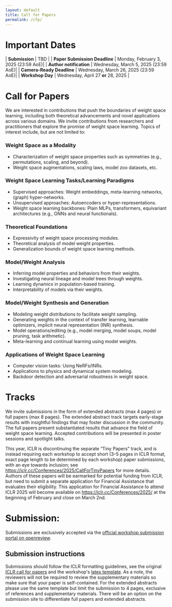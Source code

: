 ```yaml
---
layout: default
title: Call for Papers
permalink: /cfp/
---
```


# Important Dates

| **Submission**          | TBD |
| **Paper Submission Deadline**            | Monday, February 3, 2025 (23:59 AoE)|
| **Author notification** | Wednesday, March 5, 2025 (23:59 AoE)|
| **Camera-Ready Deadline** | Wednesday, March 26, 2025 (23:59 AoE)|
| **Workshop Day** | Wednesday, April 27 **or** 28, 2025 |

# Call for Papers

We are interested in contributions that push the boundaries of weight space learning, including both theoretical advancements and novel applications across various domains. We invite contributions from researchers and practitioners that explore the promise of weight space learning. Topics of interest include, but are not limited to:

### Weight Space as a Modality

- Characterization of weight space properties such as symmetries (e.g., permutations, scaling, and beyond).
- Weight space augmentations, scaling laws, model zoo datasets, etc.

### Weight Space Learning Tasks/Learning Paradigms

- Supervised approaches: Weight embeddings, meta-learning networks, (graph) hyper-networks.
- Unsupervised approaches: Autoencoders or hyper-representations.
- Weight space learning backbones: Plain MLPs, transformers, equivariant architectures (e.g., GNNs and neural functionals).

### Theoretical Foundations

- Expressivity of weight space processing modules.
- Theoretical analysis of model weight properties.
- Generalization bounds of weight space learning methods.

### Model/Weight Analysis

- Inferring model properties and behaviors from their weights.
- Investigating neural lineage and model trees through weights.
- Learning dynamics in population-based training.
- Interpretability of models via their weights.

### Model/Weight Synthesis and Generation

- Modeling weight distributions to facilitate weight sampling.
- Generating weights in the context of transfer learning, learnable optimizers, implicit neural representation (INR) synthesis.
- Model operations/editing (e.g., model merging, model soups, model pruning, task arithmetic).
- Meta-learning and continual learning using model weights.

### Applications of Weight Space Learning

- Computer vision tasks: Using NeRFs/INRs.
- Applications to physics and dynamical system modeling.
- Backdoor detection and adversarial robustness in weight space.

# Tracks

We invite submissions in the form of extended abstracts (max 4 pages) or full papers (max 8 pages). The extended abstract track targets early-stage results with insightful findings that may foster discussion in the community. 
The full papers present substantiated results that advance the field of weight space learning.
Accepted contributions will be presented in poster sessions and spotlight talks. 

This year, ICLR is discontinuing the separate “Tiny Papers” track, and is instead requiring each workshop to accept short (3–5 pages in ICLR format, exact page length to be determined by each workshop) paper submissions, with an eye towards inclusion; see ​​https://iclr.cc/Conferences/2025/CallForTinyPapers for more details. Authors of these papers will be earmarked for potential funding from ICLR, but need to submit a separate application for Financial Assistance that evaluates their eligibility. This application for Financial Assistance to attend ICLR 2025 will become available on https://iclr.cc/Conferences/2025/ at the beginning of February and close on March 2nd.

# Submission:
Submissions are exclusively accepted via the [official workshop submission portal on openreview](https://openreview.net/group?id=ICLR.cc/2025/Workshop/WSL). 


## Submission instructions

Submissions should follow the ICLR formatting guidelines, see the original [ICLR call for papers](https://iclr.cc/Conferences/2025/CallForPapers) and the workshop's [latex template](/assets/iclr_workshop.zip). As a note, the reviewers will not be required to review the supplementary materials so make sure that your paper is self-contained. For the extended abstracts please use the same template but limit the submission to 4 pages, exclusive of references and supplementary materials. There will be an option on the submission site to differentiate full papers and extended abstracts.